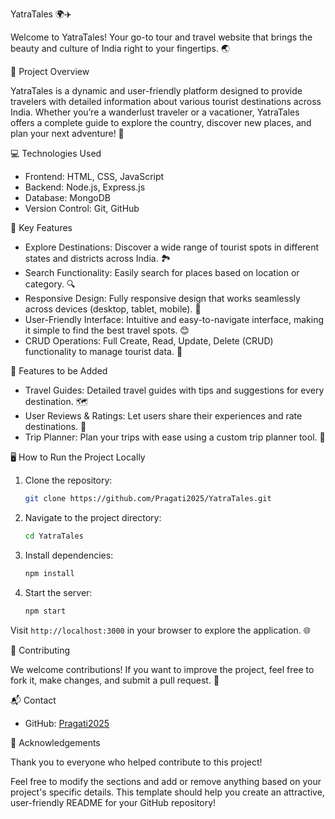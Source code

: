 
YatraTales 🌍✈️

Welcome to YatraTales! Your go-to tour and travel website that brings the beauty and culture of India right to your fingertips. 🌏

🚀 Project Overview

YatraTales is a dynamic and user-friendly platform designed to provide travelers with detailed information about various tourist destinations across India. Whether you’re a wanderlust traveler or a vacationer, YatraTales offers a complete guide to explore the country, discover new places, and plan your next adventure! 🌟

 💻 Technologies Used

- Frontend: HTML, CSS, JavaScript
- Backend: Node.js, Express.js
- Database: MongoDB
- Version Control: Git, GitHub

 🎯 Key Features

- Explore Destinations: Discover a wide range of tourist spots in different states and districts across India. 🏞️
- Search Functionality: Easily search for places based on location or category. 🔍
- Responsive Design: Fully responsive design that works seamlessly across devices (desktop, tablet, mobile). 📱
- User-Friendly Interface: Intuitive and easy-to-navigate interface, making it simple to find the best travel spots. 😊
- CRUD Operations: Full Create, Read, Update, Delete (CRUD) functionality to manage tourist data. 🔄

 🔨 Features to be Added

- Travel Guides: Detailed travel guides with tips and suggestions for every destination. 🗺️
- User Reviews & Ratings: Let users share their experiences and rate destinations. 🌟
- Trip Planner: Plan your trips with ease using a custom trip planner tool. 📅

🖥️ How to Run the Project Locally

1. Clone the repository:
   ```bash
   git clone https://github.com/Pragati2025/YatraTales.git
   ```

2. Navigate to the project directory:
   ```bash
   cd YatraTales
   ```

3. Install dependencies:
   ```bash
   npm install
   ```

4. Start the server:
   ```bash
   npm start
   ```

Visit `http://localhost:3000` in your browser to explore the application. 🌐
 


 🤝 Contributing

We welcome contributions! If you want to improve the project, feel free to fork it, make changes, and submit a pull request. 🙌

 📬 Contact

- GitHub: [Pragati2025](https://github.com/Pragati2025)


 🌟 Acknowledgements

Thank you to everyone who helped contribute to this project! 

Feel free to modify the sections and add or remove anything based on your project's specific details. This template should help you create an attractive, user-friendly README for your GitHub repository!

